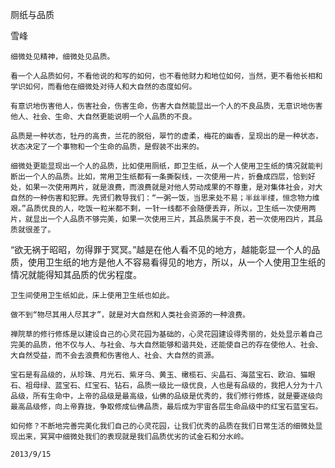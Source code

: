 厕纸与品质

雪峰


    细微处见精神，细微处见品质。

    看一个人品质如何，不看他说的和写的如何，也不看他财力和地位如何，当然，更不看他长相和学识如何，而看他在细微处对待人和大自然的态度如何。

    有意识地伤害他人，伤害社会，伤害生命，伤害大自然能显出一个人的不良品质，无意识地伤害他人、社会、生命、大自然更能说明一个人品质的不良。

    品质是一种状态，牡丹的高贵，兰花的脱俗，翠竹的虚柔，梅花的幽香，呈现出的是一种状态，状态决定了一个事物和一个生命的品质，是假装不出来的。

    细微处更能显现出一个人的品质，比如使用厕纸，即卫生纸，从一个人使用卫生纸的情况就能判断出一个人的品质。比如，常用卫生纸都有一条撕裂线，一次使用一片，折叠成四层，恰到好处，如果一次使用两片，就是浪费，而浪费就是对他人劳动成果的不尊重，是对集体社会，对大自然的一种伤害和犯罪。先贤们教导我们：“一粥一饭，当思来处不易；半丝半缕，恒念物力维艰。”品质优良的人，吃饭一粒米都不剩，一针一线都不会随便丢弃，所以，卫生纸一次使用两片，就显出一个人品质不够完美，如果一次使用三片，其品质属于不良，若一次使用四片，其品质就很差了。

   “欲无祸于昭昭，勿得罪于冥冥。”越是在他人看不见的地方，越能彰显一个人的品质，使用卫生纸的地方是他人不容易看得见的地方，所以，从一个人使用卫生纸的情况就能得知其品质的优劣程度。

    卫生间使用卫生纸如此，床上使用卫生纸也如此。

    做不到“物尽其用人尽其才”，就是对大自然和人类社会资源的一种浪费。

    禅院草的修行修炼是以建设自己的心灵花园为基础的，心灵花园建设得秀丽的，处处显示着自己完美的品质，他不仅与人、与社会、与大自然能够和谐共处，还能使自己的存在使他人、社会、大自然受益，而不会去浪费和伤害他人、社会、大自然的资源。

    宝石是有品级的，从珍珠、月光石、紫牙乌、黄玉、橄榄石、尖晶石、海蓝宝石、欧泊、猫眼石、祖母绿、蓝宝石、红宝石、钻石，品质一级比一级优良，人也是有品级的，我把人分为十八品级，所有生命中，上帝的品级是最高级，仙佛的品级是优秀的，我们修行修炼，就是要逐级向最高品级修，向上帝靠拢，争取修成仙佛品质，最后成为宇宙各层生命品级中的红宝石蓝宝石。

    如何修？不断地完善完美化我们自己的心灵花园，让我们优秀的品质在我们日常生活的细微处显现出来，冥冥中细微处我们的表现就是我们品质优劣的试金石和分水岭。

    2013/9/15



